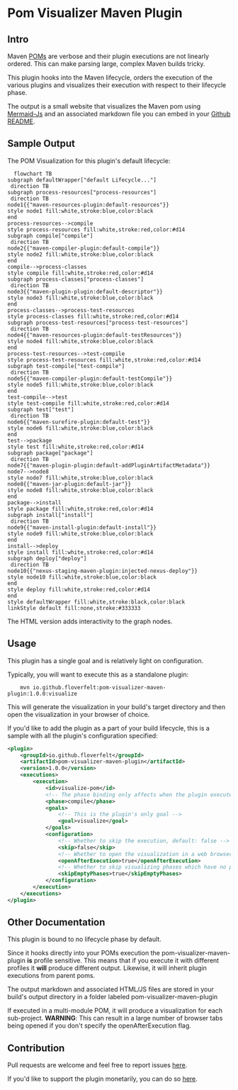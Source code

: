 # Pom Visualizer Maven Plugin

## Intro

Maven [POMs](https://maven.apache.org/pom.html) are verbose and their plugin executions are not linearly ordered. 
This can make parsing large, complex Maven builds tricky.

This plugin hooks into the Maven lifecycle, orders the execution of the various plugins and visualizes their execution with respect to their lifecycle phase.

The output is a small website that visualizes the Maven pom using [Mermaid-Js](https://mermaid-js.github.io/mermaid/#/) and an associated markdown file you can embed in your [Github README](https://github.blog/2022-02-14-include-diagrams-markdown-files-mermaid/).

## Sample Output

The POM Visualization for this plugin's default lifecycle:
```mermaid
  flowchart TB 
subgraph defaultWrapper["default Lifecycle..."]
 direction TB 
subgraph process-resources["process-resources"]
 direction TB 
node1{{"maven-resources-plugin:default-resources"}}
style node1 fill:white,stroke:blue,color:black
end 
process-resources-->compile
style process-resources fill:white,stroke:red,color:#d14
subgraph compile["compile"]
 direction TB 
node2{{"maven-compiler-plugin:default-compile"}}
style node2 fill:white,stroke:blue,color:black
end 
compile-->process-classes
style compile fill:white,stroke:red,color:#d14
subgraph process-classes["process-classes"]
 direction TB 
node3{{"maven-plugin-plugin:default-descriptor"}}
style node3 fill:white,stroke:blue,color:black
end 
process-classes-->process-test-resources
style process-classes fill:white,stroke:red,color:#d14
subgraph process-test-resources["process-test-resources"]
 direction TB 
node4{{"maven-resources-plugin:default-testResources"}}
style node4 fill:white,stroke:blue,color:black
end 
process-test-resources-->test-compile
style process-test-resources fill:white,stroke:red,color:#d14
subgraph test-compile["test-compile"]
 direction TB 
node5{{"maven-compiler-plugin:default-testCompile"}}
style node5 fill:white,stroke:blue,color:black
end 
test-compile-->test
style test-compile fill:white,stroke:red,color:#d14
subgraph test["test"]
 direction TB 
node6{{"maven-surefire-plugin:default-test"}}
style node6 fill:white,stroke:blue,color:black
end 
test-->package
style test fill:white,stroke:red,color:#d14
subgraph package["package"]
 direction TB 
node7{{"maven-plugin-plugin:default-addPluginArtifactMetadata"}}
node7-->node8
style node7 fill:white,stroke:blue,color:black
node8{{"maven-jar-plugin:default-jar"}}
style node8 fill:white,stroke:blue,color:black
end 
package-->install
style package fill:white,stroke:red,color:#d14
subgraph install["install"]
 direction TB 
node9{{"maven-install-plugin:default-install"}}
style node9 fill:white,stroke:blue,color:black
end 
install-->deploy
style install fill:white,stroke:red,color:#d14
subgraph deploy["deploy"]
 direction TB 
node10{{"nexus-staging-maven-plugin:injected-nexus-deploy"}}
style node10 fill:white,stroke:blue,color:black
end 
style deploy fill:white,stroke:red,color:#d14
end 
style defaultWrapper fill:white,stroke:black,color:black
linkStyle default fill:none,stroke:#333333
```

The HTML version adds interactivity to the graph nodes.

## Usage

This plugin has a single goal and is relatively light on configuration.

Typically, you will want to execute this as a standalone plugin:

```
    mvn io.github.floverfelt:pom-visualizer-maven-plugin:1.0.0:visualize
```

This will generate the visualization in your build's target directory and then open the visualization in your browser of choice.

If you'd like to add the plugin as a part of your build lifecycle, this is a sample with all the plugin's configuration specified:

```xml
<plugin>
    <groupId>io.github.floverfelt</groupId>
    <artifactId>pom-visualizer-maven-plugin</artifactId>
    <version>1.0.0</version>
    <executions>
        <execution>
            <id>visualize-pom</id>
            <!-- The phase binding only affects when the plugin executes, not the output -->
            <phase>compile</phase>
            <goals>
                <!-- This is the plugin's only goal -->
                <goal>visualize</goal>
            </goals>
            <configuration>
                <!-- Whether to skip the execution, default: false -->
                <skip>false</skip>
                <!-- Whether to open the visualization in a web browser after generation, default: true -->
                <openAfterExecution>true</openAfterExecution>
                <!-- Whether to skip visualizing phases which have no plugins bound to them -->
                <skipEmptyPhases>true</skipEmptyPhases>
            </configuration>
        </execution>
    </executions>
</plugin>
```

## Other Documentation

This plugin is bound to no lifecycle phase by default.

Since it hooks directly into your POMs execution the pom-visualizer-maven-plugin **is** profile sensitive. 
This means that if you execute it with different profiles it **will** produce different output.
Likewise, it will inherit plugin executions from parent poms.

The output markdown and associated HTML/JS files are stored in your build's output directory in a folder labeled pom-visualizer-maven-plugin

If executed in a multi-module POM, it will produce a visualization for each sub-project. 
**WARNING**: This can result in a large number of browser tabs being opened if you don't specify the openAfterExecution flag.

## Contribution

Pull requests are welcome and feel free to report issues [here](https://github.com/floverfelt/pom-visualizer-maven-plugin/issues).

If you'd like to support the plugin monetarily, you can do so [here](https://www.buymeacoffee.com/floverfelt).